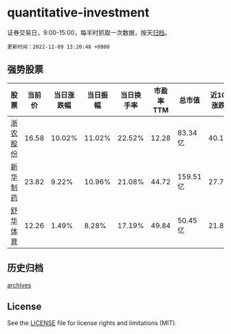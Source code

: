 # quantitative-investment

证券交易日，9:00-15:00，每半时抓取一次数据，按天[归档](archives)。

`更新时间：2022-11-09 13:20:48 +0800`

## 强势股票

|股票|当前价|当日涨跌幅|当日振幅|当日换手率|市盈率TTM|总市值|近10日涨跌幅|
|----|----|----|----|----|----|----|----|
|[浙农股份](https://xueqiu.com/S/SZ002758)|16.58|10.02%|11.02%|22.52%|12.28|83.34亿|40.15%|
|[新华制药](https://xueqiu.com/S/SZ000756)|23.82|9.22%|10.96%|21.08%|44.72|159.51亿|27.72%|
|[舒华体育](https://xueqiu.com/S/SH605299)|12.26|1.49%|8.28%|17.19%|49.84|50.45亿|21.87%|

## 历史归档

[archives](archives)

## License

See the [LICENSE](LICENSE) file for license rights and limitations (MIT).